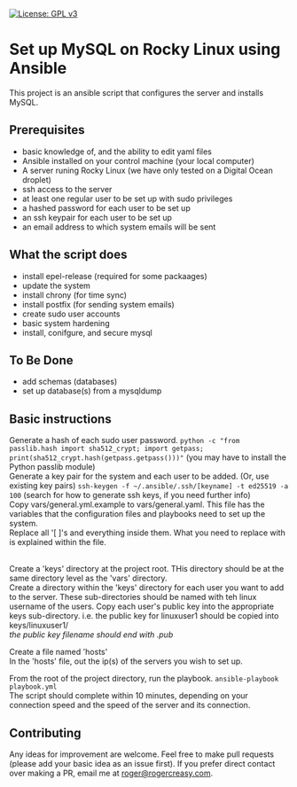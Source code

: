 [![License: GPL v3](https://img.shields.io/badge/License-GPLv3-blue.svg)](https://www.gnu.org/licenses/gpl-3.0)
# Set up MySQL on Rocky Linux using Ansible
This project is an ansible script that configures the server and installs MySQL.

## Prerequisites
  * basic knowledge of, and the ability to edit yaml files
  * Ansible installed on your control machine (your local computer)
  * A server runing Rocky Linux (we have only tested on a Digital Ocean droplet)
  * ssh access to the server
  * at least one regular user to be set up with sudo privileges
  * a hashed password for each user to be set up
  * an ssh keypair for each user to be set up
  * an email address to which system emails will be sent

## What the script does
  * install epel-release (required for some packaages)
  * update the system
  * install chrony (for time sync)
  * install postfix (for sending system emails)
  * create sudo user accounts
  * basic system hardening
  * install, conifgure, and secure mysql

## To Be Done
  * add schemas (databases)
  * set up database(s) from a mysqldump

## Basic instructions
Generate a hash of each sudo user password.
`python -c "from passlib.hash import sha512_crypt; import getpass; print(sha512_crypt.hash(getpass.getpass()))"`
(you may have to install the Python passlib module)<br>
Generate a key pair for the system and each user to be added. (Or, use existing key pairs)
`ssh-keygen -f ~/.ansible/.ssh/[keyname] -t ed25519 -a 100` (search for how to generate ssh keys, if you need further info)<br>
Copy vars/general.yml.example to vars/general.yaml. This file has the variables that the configuration files and playbooks need to set up the system.<br>
Replace all '[ ]'s and everything inside them. What you need to replace with is explained within the file.<br><br>

Create a 'keys' directory at the project root. THis directory should be at the same directory level as the 'vars' directory.<br>
Create a directory within the 'keys' directory for each user you want to add to the server. These sub-directories should be named with teh linux username of the users. Copy each user's public key into the appropriate keys sub-directory. i.e. the public key for linuxuser1 should be copied into keys/linuxuser1/<br>
*the public key filename should end with .pub*<br>

Create a file named 'hosts'<br>
In the 'hosts' file, out the ip(s) of the servers you wish to set up.<br>

From the root of the project directory, run the playbook.
`ansible-playbook playbook.yml`
<br>
The script should complete within 10 minutes, depending on your connection speed and the speed of the server and its connection.<br>

## Contributing
Any ideas for improvement are welcome. Feel free to make pull requests (please add your basic idea as an issue first). If you prefer direct contact over making a PR, email me at roger@rogercreasy.com.
